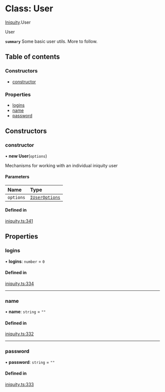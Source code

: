 # Class: User

[Iniquity](../modules/Iniquity.md).User

User

**`summary`** Some basic user utils. More to follow.

## Table of contents

### Constructors

- [constructor](Iniquity.User.md#constructor)

### Properties

- [logins](Iniquity.User.md#logins)
- [name](Iniquity.User.md#name)
- [password](Iniquity.User.md#password)

## Constructors

### constructor

• **new User**(`options`)

Mechanisms for working with an individual iniquity user

#### Parameters

| Name | Type |
| :------ | :------ |
| `options` | [`IUserOptions`](../interfaces/Iniquity.IUserOptions.md) |

#### Defined in

[iniquity.ts:341](https://github.com/iniquitybbs/iniquity/blob/11fe461/packages/core/src/iniquity.ts#L341)

## Properties

### logins

• **logins**: `number` = `0`

#### Defined in

[iniquity.ts:334](https://github.com/iniquitybbs/iniquity/blob/11fe461/packages/core/src/iniquity.ts#L334)

___

### name

• **name**: `string` = `""`

#### Defined in

[iniquity.ts:332](https://github.com/iniquitybbs/iniquity/blob/11fe461/packages/core/src/iniquity.ts#L332)

___

### password

• **password**: `string` = `""`

#### Defined in

[iniquity.ts:333](https://github.com/iniquitybbs/iniquity/blob/11fe461/packages/core/src/iniquity.ts#L333)
